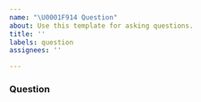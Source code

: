 ```yaml
---
name: "\U0001F914 Question"
about: Use this template for asking questions.
title: ''
labels: question
assignees: ''

---
```


### Question
<!--- A clear and concise description of the question. --->
